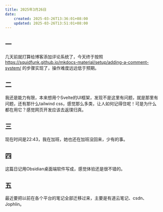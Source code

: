 ```yaml
---
title: 2025年3月26日
date:
    created: 2025-03-26T13:36:01+08:00
    updated: 2025-03-26T13:51:01+08:00
---
```


## 一

几天前就打算给博客添加评论系统了，今天终于按照 <https://squidfunk.github.io/mkdocs-material/setup/adding-a-comment-system/> 的步骤实现了，操作难度远远低于预期。

<!-- more -->

## 二

我还是能力有限，本来想用个Svelte的UI框架，发现不是这里有问题，就是那里有问题，还有那什么tailwind css，感觉那么多类，让人如何记得住呢！可是为什么都在用它？感觉网页开发应该去返璞归真。

## 三

现在时间是22:43，我在加班，她也还在加班没回来，少有的事。

## 四

这篇日记用Obsidian桌面端软件写成，感觉体验还是很不错的。

## 五

最近要把以前在各个平台的笔记全部迁移过来，主要是有道云笔记、csdn、Jophlin。